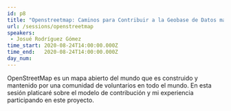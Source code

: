 ```yaml
---
id: p8
title: "Openstreetmap: Caminos para Contribuir a la Geobase de Datos más Grande del Mundo "
url: /sessions/openstreetmap
speakers:
 - Josué Rodríguez Gómez
time_start: 2020-08-24T14:00:00.000Z
time_end:   2020-08-24T14:00:00.000Z
day_num: 
---
```


OpenStreetMap es un mapa abierto del mundo que es construido y mantenido por una comunidad de voluntarios en todo el mundo. En esta sesión platicaré sobre el modelo de contribución y mi experiencia participando en este proyecto.
